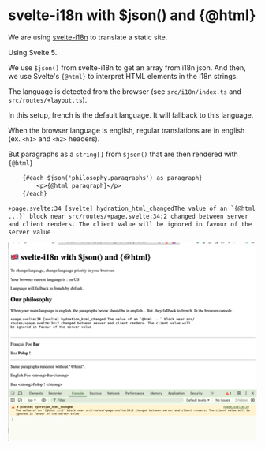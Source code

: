 # svelte-i18n with $json() and {@html}

We are using [svelte-i18n](https://github.com/kaisermann/svelte-i18n) to translate a static site.

Using Svelte 5.

We use `$json()` from svelte-i18n to get an array from i18n json. And then, we use Svelte's `{@html}` to interpret HTML elements in the i18n strings.

The language is detected from the browser (see `src/i18n/index.ts` and `src/routes/+layout.ts`).

In this setup, french is the default language. It will fallback to this language.

When the browser language is english, regular translations are in english (ex. `<h1>` and `<h2>` headers).

But paragraphs as a `string[]` from `$json()` that are then rendered with `{@html}` 

```svelte
	{#each $json('philosophy.paragraphs') as paragraph}
		<p>{@html paragraph}</p>
	{/each}
```

```text
+page.svelte:34 [svelte] hydration_html_changedThe value of an `{@html ...}` block near src/​routes/​+page.svelte:34:2 changed between server and client renders. The client value will be ignored in favour of the server value
```

![alt text](image-1.png)